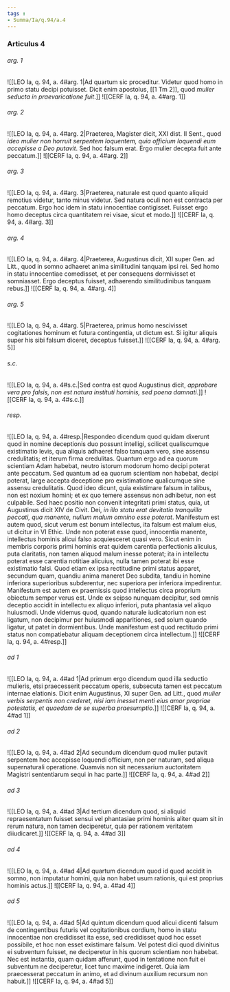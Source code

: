 ```yaml
---
tags : 
- Summa/Ia/q.94/a.4
---
```


### Articulus 4

###### arg. 1
![[LEO Ia, q. 94, a. 4#arg. 1|Ad quartum sic proceditur. Videtur quod homo in primo statu decipi potuisset. Dicit enim apostolus, [[1 Tm 2]], quod *mulier seducta in praevaricatione fuit*.]]
![[CERF Ia, q. 94, a. 4#arg. 1]]

###### arg. 2
![[LEO Ia, q. 94, a. 4#arg. 2|Praeterea, Magister dicit, XXI dist. II Sent., quod *ideo mulier non horruit serpentem loquentem, quia officium loquendi eum accepisse a Deo putavit*. Sed hoc falsum erat. Ergo mulier decepta fuit ante peccatum.]]
![[CERF Ia, q. 94, a. 4#arg. 2]]

###### arg. 3
![[LEO Ia, q. 94, a. 4#arg. 3|Praeterea, naturale est quod quanto aliquid remotius videtur, tanto minus videtur. Sed natura oculi non est contracta per peccatum. Ergo hoc idem in statu innocentiae contigisset. Fuisset ergo homo deceptus circa quantitatem rei visae, sicut et modo.]]
![[CERF Ia, q. 94, a. 4#arg. 3]]

###### arg. 4
![[LEO Ia, q. 94, a. 4#arg. 4|Praeterea, Augustinus dicit, XII super Gen. ad Litt., quod in somno adhaeret anima similitudini tanquam ipsi rei. Sed homo in statu innocentiae comedisset, et per consequens dormivisset et somniasset. Ergo deceptus fuisset, adhaerendo similitudinibus tanquam rebus.]]
![[CERF Ia, q. 94, a. 4#arg. 4]]

###### arg. 5
![[LEO Ia, q. 94, a. 4#arg. 5|Praeterea, primus homo nescivisset cogitationes hominum et futura contingentia, ut dictum est. Si igitur aliquis super his sibi falsum diceret, deceptus fuisset.]]
![[CERF Ia, q. 94, a. 4#arg. 5]]

###### s.c.
![[LEO Ia, q. 94, a. 4#s.c.|Sed contra est quod Augustinus dicit, *approbare vera pro falsis, non est natura instituti hominis, sed poena damnati*.]]
![[CERF Ia, q. 94, a. 4#s.c.]]

###### resp.
![[LEO Ia, q. 94, a. 4#resp.|Respondeo dicendum quod quidam dixerunt quod in nomine deceptionis duo possunt intelligi, scilicet qualiscumque existimatio levis, qua aliquis adhaeret falso tanquam vero, sine assensu credulitatis; et iterum firma credulitas. Quantum ergo ad ea quorum scientiam Adam habebat, neutro istorum modorum homo decipi poterat ante peccatum. Sed quantum ad ea quorum scientiam non habebat, decipi poterat, large accepta deceptione pro existimatione qualicumque sine assensu credulitatis. Quod ideo dicunt, quia existimare falsum in talibus, non est noxium homini; et ex quo temere assensus non adhibetur, non est culpabile. Sed haec positio non convenit integritati primi status, quia, ut Augustinus dicit XIV de Civit. Dei, *in illo statu erat devitatio tranquilla peccati, qua manente, nullum malum omnino esse poterat*. Manifestum est autem quod, sicut verum est bonum intellectus, ita falsum est malum eius, ut dicitur in VI Ethic. Unde non poterat esse quod, innocentia manente, intellectus hominis alicui falso acquiesceret quasi vero. Sicut enim in membris corporis primi hominis erat quidem carentia perfectionis alicuius, puta claritatis, non tamen aliquod malum inesse poterat; ita in intellectu poterat esse carentia notitiae alicuius, nulla tamen poterat ibi esse existimatio falsi. Quod etiam ex ipsa rectitudine primi status apparet, secundum quam, quandiu anima maneret Deo subdita, tandiu in homine inferiora superioribus subderentur, nec superiora per inferiora impedirentur. Manifestum est autem ex praemissis quod intellectus circa proprium obiectum semper verus est. Unde ex seipso nunquam decipitur, sed omnis deceptio accidit in intellectu ex aliquo inferiori, puta phantasia vel aliquo huiusmodi. Unde videmus quod, quando naturale iudicatorium non est ligatum, non decipimur per huiusmodi apparitiones, sed solum quando ligatur, ut patet in dormientibus. Unde manifestum est quod rectitudo primi status non compatiebatur aliquam deceptionem circa intellectum.]]
![[CERF Ia, q. 94, a. 4#resp.]]

###### ad 1
![[LEO Ia, q. 94, a. 4#ad 1|Ad primum ergo dicendum quod illa seductio mulieris, etsi praecesserit peccatum operis, subsecuta tamen est peccatum internae elationis. Dicit enim Augustinus, XI super Gen. ad Litt., quod *mulier verbis serpentis non crederet, nisi iam inesset menti eius amor propriae potestatis, et quaedam de se superba praesumptio*.]]
![[CERF Ia, q. 94, a. 4#ad 1]]

###### ad 2
![[LEO Ia, q. 94, a. 4#ad 2|Ad secundum dicendum quod mulier putavit serpentem hoc accepisse loquendi officium, non per naturam, sed aliqua supernaturali operatione. Quamvis non sit necessarium auctoritatem Magistri sententiarum sequi in hac parte.]]
![[CERF Ia, q. 94, a. 4#ad 2]]

###### ad 3
![[LEO Ia, q. 94, a. 4#ad 3|Ad tertium dicendum quod, si aliquid repraesentatum fuisset sensui vel phantasiae primi hominis aliter quam sit in rerum natura, non tamen deciperetur, quia per rationem veritatem diiudicaret.]]
![[CERF Ia, q. 94, a. 4#ad 3]]

###### ad 4
![[LEO Ia, q. 94, a. 4#ad 4|Ad quartum dicendum quod id quod accidit in somno, non imputatur homini, quia non habet usum rationis, qui est proprius hominis actus.]]
![[CERF Ia, q. 94, a. 4#ad 4]]

###### ad 5
![[LEO Ia, q. 94, a. 4#ad 5|Ad quintum dicendum quod alicui dicenti falsum de contingentibus futuris vel cogitationibus cordium, homo in statu innocentiae non credidisset ita esse, sed credidisset quod hoc esset possibile, et hoc non esset existimare falsum. Vel potest dici quod divinitus ei subventum fuisset, ne deciperetur in his quorum scientiam non habebat. Nec est instantia, quam quidam afferunt, quod in tentatione non fuit ei subventum ne deciperetur, licet tunc maxime indigeret. Quia iam praecesserat peccatum in animo, et ad divinum auxilium recursum non habuit.]]
![[CERF Ia, q. 94, a. 4#ad 5]]

